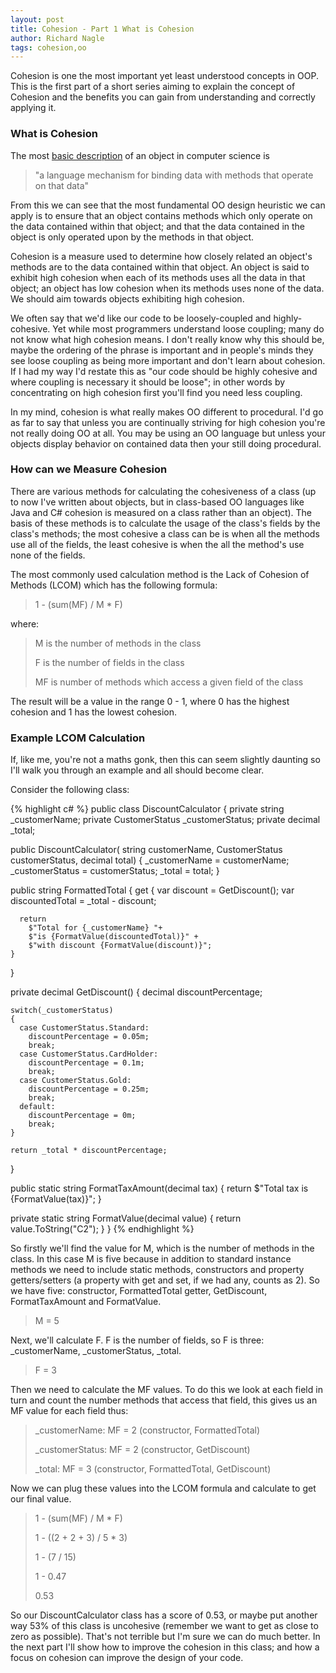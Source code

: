 ```yaml
---
layout: post
title: Cohesion - Part 1 What is Cohesion
author: Richard Nagle
tags: cohesion,oo
---
```


Cohesion is one the most important yet least understood concepts in OOP. This is the first part of 
a short series aiming to explain the concept of Cohesion and the benefits you can gain from understanding
and correctly applying it. 

### What is Cohesion 

The most [basic description](https://en.wikipedia.org/wiki/Object#Computing) of an object in 
computer science is 

> "a language mechanism for binding data with methods that operate on that data"

From this we can see that the most fundamental OO design heuristic we can apply is to ensure 
that an object contains methods which only operate on the data contained within that object; and 
that the data contained in the object is only operated upon by the methods in that object.

Cohesion is a measure used to determine how closely related an object's methods are to the data
contained within that object. An object is said to exhibit high cohesion when each of its 
methods uses all the data in that object; an object has low cohesion when its methods uses none 
of the data. We should aim towards objects exhibiting high cohesion.

We often say that we'd like our code to be loosely-coupled and highly-cohesive. Yet while most
programmers understand loose coupling; many do not know what high cohesion means. I don't really 
know why this should be, maybe the ordering of the phrase is important and in people's minds they see 
loose coupling as being more important and don't learn about cohesion. If I had my way I'd restate 
this as "our code should be highly cohesive and where coupling is necessary it should be loose"; in 
other words by concentrating on high cohesion first you'll find you need less coupling. 

In my mind, cohesion is what really makes OO different to procedural. I'd go as far to say that
unless you are continually striving for high cohesion you're not really doing OO at all. You may be
using an OO language but unless your objects display behavior on contained data then your 
still doing procedural.

### How can we Measure Cohesion

There are various methods for calculating the cohesiveness of a class (up to now I've written 
about objects, but in class-based OO languages like Java and C# cohesion is measured on 
a class rather than an object). The basis of these methods is to calculate the usage of the class's 
fields by the class's methods; the most cohesive a class can be is when all the methods
use all of the fields, the least cohesive is when the all the method's use none of the fields.

The most commonly used calculation method is the Lack of Cohesion of Methods (LCOM) which has
the following formula:

> 1 - (sum(MF) / M * F)

where:

> M is the number of methods in the class
>
> F is the number of fields in the class
>
> MF is number of methods which access a given field of the class
        
The result will be a value in the range 0 - 1, where 0 has the highest cohesion and 1 has the lowest 
cohesion. 

### Example LCOM Calculation

If, like me, you're not a maths gonk, then this can seem slightly daunting so I'll walk you through an 
example and all should become clear.

Consider the following class:

{% highlight c# %}
public class DiscountCalculator
{
  private string _customerName;
  private CustomerStatus _customerStatus;
  private decimal _total;

  public DiscountCalculator(
    string customerName,
    CustomerStatus customerStatus,
    decimal total)
  {
    _customerName = customerName;
    _customerStatus = customerStatus;
    _total = total;
  }

  public string FormattedTotal
  {
    get
    {
      var discount = GetDiscount();
      var discountedTotal = _total - discount;

      return
        $"Total for {_customerName} "+
        $"is {FormatValue(discountedTotal)}" +
        $"with discount {FormatValue(discount)}";
    }
  }

  private decimal GetDiscount()
  {
    decimal discountPercentage;

    switch(_customerStatus)
    {
      case CustomerStatus.Standard:
        discountPercentage = 0.05m;
        break;
      case CustomerStatus.CardHolder:
        discountPercentage = 0.1m;
        break;
      case CustomerStatus.Gold:
        discountPercentage = 0.25m;
        break;
      default:
        discountPercentage = 0m;
        break;
    }

    return _total * discountPercentage;
  }

  public static string FormatTaxAmount(decimal tax)
  {
    return $"Total tax is {FormatValue(tax)}";
  }

  private static string FormatValue(decimal value)
  {
    return value.ToString("C2");
  }
}
{% endhighlight %}

So firstly we'll find the value for M, which is the number of methods in the class. In this case M is 
five because in addition to standard instance methods we need to include static methods, constructors 
and property getters/setters (a property with get and set, if we had any, counts as 2). So we have 
five: constructor, FormattedTotal getter, GetDiscount, FormatTaxAmount and FormatValue.

> M = 5

Next, we'll calculate F. F is the number of fields, so F is three: _customerName, _customerStatus, _total.

> F = 3

Then we need to calculate the MF values. To do this we look at each field in turn and count the 
number methods that access that field, this gives us an MF value for each field thus:

> _customerName: MF = 2 (constructor, FormattedTotal)
>
> _customerStatus: MF = 2 (constructor, GetDiscount)
>
> _total: MF = 3 (constructor, FormattedTotal, GetDiscount)

Now we can plug these values into the LCOM formula and calculate to get our final value.

> 1 - (sum(MF) / M * F)
>
> 1 - ((2 + 2 + 3) / 5 * 3)
>
> 1 - (7 / 15)
>
> 1 - 0.47
> 
> 0.53

So our DiscountCalculator class has a score of 0.53, or maybe put another way 53% of this
class is uncohesive (remember we want to get as close to zero as possible). That's not 
terrible but I'm sure we can do much better. In the next part I'll show how to improve the cohesion
in this class; and how a focus on cohesion can improve the design of your code.
